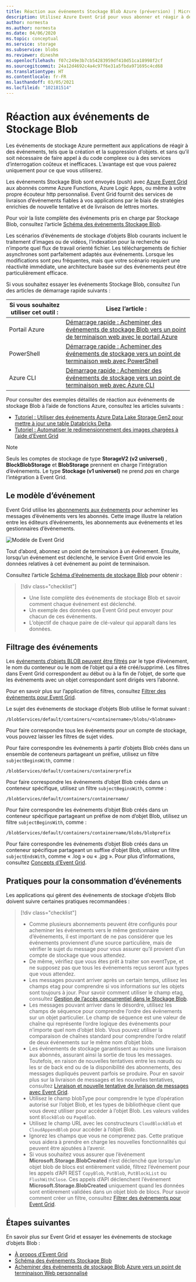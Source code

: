 ```yaml
---
title: Réaction aux événements Stockage Blob Azure (préversion) | Microsoft Docs
description: Utilisez Azure Event Grid pour vous abonner et réagir à des événements de stockage Blob. Comprendre le modèle d’événement, le filtrage des événements et les pratiques pour la consommation des événements.
author: normesta
ms.author: normesta
ms.date: 04/06/2020
ms.topic: conceptual
ms.service: storage
ms.subservice: blobs
ms.reviewer: dineshm
ms.openlocfilehash: f07c249e3b7cb54283959df410d51ca18998f2cf
ms.sourcegitcommit: 24a12d4692c4a4c97f6e31a5fbda971695c4cd68
ms.translationtype: HT
ms.contentlocale: fr-FR
ms.lasthandoff: 03/05/2021
ms.locfileid: "102181514"
---
```

# <a name="reacting-to-blob-storage-events"></a>Réaction aux événements de Stockage Blob

Les événements de stockage Azure permettent aux applications de réagir à des événements, tels que la création et la suppression d’objets. et sans qu’il soit nécessaire de faire appel à du code complexe ou à des services d’interrogation coûteux et inefficaces. L’avantage est que vous paierez uniquement pour ce que vous utiliserez.

Les événements Stockage Blob sont envoyés (push) avec [Azure Event Grid](https://azure.microsoft.com/services/event-grid/) aux abonnés comme Azure Functions, Azure Logic Apps, ou même à votre propre écouteur http personnalisé. Event Grid fournit des services de livraison d’événements fiables à vos applications par le biais de stratégies enrichies de nouvelle tentative et de livraison de lettres mortes.

Pour voir la liste complète des événements pris en charge par Stockage Blob, consultez l’article [Schéma des événements Stockage Blob](../../event-grid/event-schema-blob-storage.md?toc=%2fazure%2fstorage%2fblobs%2ftoc.json).

Les scénarios d’événements de stockage d’objets Blob courants incluent le traitement d’images ou de vidéos, l’indexation pour la recherche ou n’importe quel flux de travail orienté fichier. Les téléchargements de fichier asynchrones sont parfaitement adaptés aux événements. Lorsque les modifications sont peu fréquentes, mais que votre scénario requiert une réactivité immédiate, une architecture basée sur des événements peut être particulièrement efficace.

Si vous souhaitez essayer les événements Stockage Blob, consultez l’un des articles de démarrage rapide suivants :

|Si vous souhaitez utiliser cet outil :    |Lisez l’article : |
|--|-|
|Portail Azure    |[Démarrage rapide : Acheminer des événements de stockage Blob vers un point de terminaison web avec le portail Azure](../../event-grid/blob-event-quickstart-portal.md?toc=%2fazure%2fstorage%2fblobs%2ftoc.json)|
|PowerShell    |[Démarrage rapide : Acheminer des événements de stockage vers un point de terminaison web avec PowerShell](./storage-blob-event-quickstart-powershell.md?toc=%2fazure%2fstorage%2fblobs%2ftoc.json)|
|Azure CLI    |[Démarrage rapide : Acheminer des événements de stockage vers un point de terminaison web avec Azure CLI](./storage-blob-event-quickstart.md?toc=%2fazure%2fstorage%2fblobs%2ftoc.json)|

Pour consulter des exemples détaillés de réaction aux événements de stockage Blob à l’aide de fonctions Azure, consultez les articles suivants :

- [Tutoriel : Utiliser des événements Azure Data Lake Storage Gen2 pour mettre à jour une table Databricks Delta](data-lake-storage-events.md).
- [Tutoriel : Automatiser le redimensionnement des images chargées à l’aide d’Event Grid](../../event-grid/resize-images-on-storage-blob-upload-event.md?tabs=dotnet)

>[!NOTE]
> Seuls les comptes de stockage de type **StorageV2 (v2 universel)** , **BlockBlobStorage** et **BlobStorage** prennent en charge l’intégration d’événements. Le type **Stockage (v1 universel)** ne prend *pas* en charge l’intégration à Event Grid.

## <a name="the-event-model"></a>Le modèle d’événement

Event Grid utilise les [abonnements aux événements](../../event-grid/concepts.md#event-subscriptions) pour acheminer les messages d’événements vers les abonnés. Cette image illustre la relation entre les éditeurs d’événements, les abonnements aux événements et les gestionnaires d’événements.

![Modèle de Event Grid](./media/storage-blob-event-overview/event-grid-functional-model.png)

Tout d’abord, abonnez un point de terminaison à un événement. Ensuite, lorsqu’un événement est déclenché, le service Event Grid envoie les données relatives à cet événement au point de terminaison.

Consultez l’article [Schéma d’événements de stockage Blob](../../event-grid/event-schema-blob-storage.md?toc=%2fazure%2fstorage%2fblobs%2ftoc.json) pour obtenir :

> [!div class="checklist"]
> * Une liste complète des événements de stockage Blob et savoir comment chaque événement est déclenché.
> * Un exemple des données que Event Grid peut envoyer pour chacun de ces événements.
> * L’objectif de chaque paire de clé-valeur qui apparaît dans les données.

## <a name="filtering-events"></a>Filtrage des événements

Les [événements d’objets BLOB peuvent être filtrés](/cli/azure/eventgrid/event-subscription) par le type d’événement, le nom du conteneur ou le nom de l’objet qui a été créé/supprimé. Les filtres dans Event Grid correspondent au début ou à la fin de l’objet, de sorte que les événements avec un objet correspondant sont dirigés vers l’abonné.

Pour en savoir plus sur l’application de filtres, consultez [Filtrer des événements pour Event Grid](../../event-grid/how-to-filter-events.md).

Le sujet des événements de stockage d’objets Blob utilise le format suivant :

```
/blobServices/default/containers/<containername>/blobs/<blobname>
```

Pour faire correspondre tous les événements pour un compte de stockage, vous pouvez laisser les filtres de sujet vides.

Pour faire correspondre les événements à partir d’objets Blob créés dans un ensemble de conteneurs partageant un préfixe, utilisez un filtre `subjectBeginsWith`, comme :

```
/blobServices/default/containers/containerprefix
```

Pour faire correspondre les événements d’objet Blob créés dans un conteneur spécifique, utilisez un filtre `subjectBeginsWith`, comme :

```
/blobServices/default/containers/containername/
```

Pour faire correspondre les événements d’objet Blob créés dans un conteneur spécifique partageant un préfixe de nom d’objet Blob, utilisez un filtre `subjectBeginsWith`, comme :

```
/blobServices/default/containers/containername/blobs/blobprefix
```

Pour faire correspondre les événements d’objet Blob créés dans un conteneur spécifique partageant un suffixe d’objet Blob, utilisez un filtre `subjectEndsWith`, comme « .log » ou « .jpg ». Pour plus d’informations, consultez [Concepts d’Event Grid](../../event-grid/concepts.md#event-subscriptions).

## <a name="practices-for-consuming-events"></a>Pratiques pour la consommation d’événements

Les applications qui gèrent des événements de stockage d’objets Blob doivent suivre certaines pratiques recommandées :
> [!div class="checklist"]
> * Comme plusieurs abonnements peuvent être configurés pour acheminer les événements vers le même gestionnaire d’événements, il est important de ne pas considérer que les événements proviennent d’une source particulière, mais de vérifier le sujet du message pour vous assurer qu’il provient d’un compte de stockage que vous attendez.
> * De même, vérifiez que vous êtes prêt à traiter son eventType, et ne supposez pas que tous les événements reçus seront aux types que vous attendez.
> * Les messages pouvant arriver après un certain temps, utilisez les champs etag pour comprendre si vos informations sur les objets sont toujours à jour. Pour savoir comment utiliser le champ etag, consultez [Gestion de l’accès concurrentiel dans le Stockage Blob](./concurrency-manage.md?toc=%2fazure%2fstorage%2fblobs%2ftoc.json#managing-concurrency-in-blob-storage).
> * Les messages pouvant arriver dans le désordre, utilisez les champs de séquence pour comprendre l’ordre des événements sur un objet particulier. Le champ de séquence est une valeur de chaîne qui représente l’ordre logique des événements pour n’importe quel nom d’objet blob. Vous pouvez utiliser la comparaison de chaînes standard pour comprendre l’ordre relatif de deux événements sur le même nom d’objet blob.
> * Les événements de stockage garantissent au moins une livraison aux abonnés, assurant ainsi la sortie de tous les messages. Toutefois, en raison de nouvelles tentatives entre les nœuds ou les sr de back end ou de la disponibilité des abonnements, des messages dupliqués peuvent parfois se produire. Pour en savoir plus sur la livraison de messages et les nouvelles tentatives, consultez [Livraison et nouvelle tentative de livraison de messages avec Event Grid](../../event-grid/delivery-and-retry.md).
> * Utilisez le champ blobType pour comprendre le type d’opération autorisé sur l’objet Blob, et les types de bibliothèque client que vous devez utiliser pour accéder à l’objet Blob. Les valeurs valides sont `BlockBlob` ou `PageBlob`. 
> * Utilisez le champ URL avec les constructeurs `CloudBlockBlob` et `CloudAppendBlob` pour accéder à l’objet Blob.
> * Ignorez les champs que vous ne comprenez pas. Cette pratique vous aidera à prendre en charge les nouvelles fonctionnalités qui peuvent être ajoutées à l’avenir.
> * Si vous souhaitez vous assurer que l’événement **Microsoft.Storage.BlobCreated** n’est déclenché que lorsqu’un objet blob de blocs est entièrement validé, filtrez l’événement pour les appels d’API REST `CopyBlob`, `PutBlob`, `PutBlockList` ou `FlushWithClose`. Ces appels d’API déclenchent l’événement **Microsoft.Storage.BlobCreated** uniquement quand les données sont entièrement validées dans un objet blob de blocs. Pour savoir comment créer un filtre, consultez [Filtrer des événements pour Event Grid](../../event-grid/how-to-filter-events.md).


## <a name="next-steps"></a>Étapes suivantes

En savoir plus sur Event Grid et essayer les événements de stockage d’objets Blob :

- [À propos d’Event Grid](../../event-grid/overview.md)
- [Schéma des événements Stockage Blob](../../event-grid/event-schema-blob-storage.md?toc=%2fazure%2fstorage%2fblobs%2ftoc.json)
- [Acheminer des événements de stockage Blob Azure vers un point de terminaison Web personnalisé ](storage-blob-event-quickstart.md)
